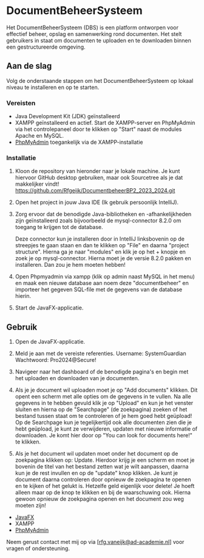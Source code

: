 # DocumentBeheerSysteem

Het DocumentBeheerSysteem (DBS) is een platform ontworpen voor effectief beheer, opslag en samenwerking rond documenten. Het stelt gebruikers in staat om documenten te uploaden en te downloaden binnen een gestructureerde omgeving.

## Aan de slag

Volg de onderstaande stappen om het DocumentBeheerSysteem op lokaal niveau te installeren en op te starten.

### Vereisten

-   Java Development Kit (JDK) geïnstalleerd
-   XAMPP geïnstalleerd en actief. Start de XAMPP-server en PhpMyAdmin via het controlepaneel door te klikken op "Start" naast de modules Apache en MySQL.
-   [PhpMyAdmin](https://www.phpmyadmin.net/) toegankelijk via de XAMPP-installatie

### Installatie

1.  Kloon de repository van hieronder naar je lokale machine. Je kunt hiervoor GitHub desktop gebruiken, maar ook Sourcetree als je dat makkelijker vindt!
     https://github.com/Rfgeijk/DocumentbeheerBP2_2023_2024.git
    
2.  Open het project in jouw Java IDE (Ik gebruik persoonlijk IntelliJ).
    
3.  Zorg ervoor dat de benodigde Java-bibliotheken en -afhankelijkheden zijn geïnstalleerd zoals bijvoorbeeld de mysql-connector 8.2.0 om toegang te krijgen tot de database.

	Deze connector kun je installeren door in IntelliJ linksbovenin op de streepjes te gaan staan en
	dan te klikken op "File" en daarna "project structure". Hierna ga je naar "modules" en klik je op
	het + knopje en zoek je op mysql-connector. Hierna moet je de versie 8.2.0 pakken en
	installeren. Dan zou je hem moeten hebben!
	
4.	Open Phpmyadmin via xampp (klik op admin naast MySQL in het menu) en maak een nieuwe database aan  noem deze "documentbeheer" en importeer het gegeven SQL-file met de gegevens van de database hierin.
    
5.  Start de JavaFX-applicatie.
    

## Gebruik

1.  Open de JavaFX-applicatie.
    
2.  Meld je aan met de vereiste referenties.
	 Username: SystemGuardian
	 Wachtwoord: Pro2024@Secure!
    
3.  Navigeer naar het dashboard of de benodigde pagina's en begin met het uploaden en downloaden van je documenten.

4. Als je je document wil uploaden moet je op "Add documents" klikken. Dit opent een scherm met alle opties om de gegevens in te vullen. Na alle gegevens in te hebben gevuld klik je op "Upload" en kun je het venster sluiten en hierna op de "Searchpage" (de zoekpagina) zoeken of het bestand tussen staat om te controleren of je hem goed hebt geüpload! Op de Searchpage kun je tegelijkertijd ook alle documenten zien die je hebt geüpload, je kunt ze verwijderen, updaten met nieuwe informatie of downloaden. Je komt hier door op "You can look for documents here!" te klikken. 
5.  Als je het document wil updaten moet onder het document op de zoekpagina klikken op: Update. Hierdoor krijg je een scherm en moet je bovenin de titel van het bestand zetten wat je wilt aanpassen, daarna kun je de rest invullen en op de "update" knop klikken. Je kunt je document daarna controleren door opnieuw de zoekpagina te openen en te kijken of het gelukt is. Hetzelfe geld eigenlijk voor delete! Je hoeft alleen maar op de knop te klikken en bij de waarschuwing ook. Hierna gewoon opnieuw de zoekpagina openen en het document zou weg moeten zijn!
   


-   [JavaFX](https://openjfx.io/)
-   XAMPP
-   [PhpMyAdmin](https://www.phpmyadmin.net/)

Neem gerust contact met mij op via [rfg.vaneijk@ad-academie.nl] voor vragen of ondersteuning.

